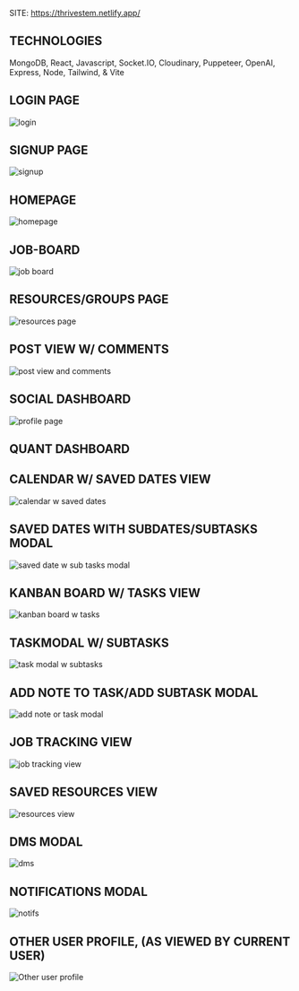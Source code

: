 SITE: https://thrivestem.netlify.app/

TECHNOLOGIES
--------------------------------------
MongoDB, React, Javascript, Socket.IO, Cloudinary, Puppeteer, OpenAI, Express, Node, Tailwind, & Vite

LOGIN PAGE
--------------------------------------
![login](https://user-images.githubusercontent.com/107972255/229950651-98a6423e-73c9-470c-b2fa-dc52e1285cc9.JPG)

SIGNUP PAGE
--------------------------------------
![signup](https://user-images.githubusercontent.com/107972255/229950658-2b9967cd-2759-4bc6-9cbb-e742d0efc365.JPG)

HOMEPAGE
--------------------------------------
![homepage](https://user-images.githubusercontent.com/107972255/229950678-a75d52f1-f45c-440d-8b9b-426ec16537ee.JPG)

JOB-BOARD
--------------------------------------
![job board](https://user-images.githubusercontent.com/107972255/229951926-5e822f4b-e057-4783-ae79-61f10b49350b.JPG)

RESOURCES/GROUPS PAGE
--------------------------------------
![resources page](https://user-images.githubusercontent.com/107972255/229951331-678a492c-ea88-4b0f-a8c8-16cb1638dda0.JPG)

POST VIEW W/ COMMENTS
--------------------------------------
![post view and comments](https://user-images.githubusercontent.com/107972255/229951340-0188c39a-3e50-4a03-8a78-d4f13800ae74.JPG)

SOCIAL DASHBOARD
-----------------------------------------------------------------------------------------------------------------------------------------------------------------------
![profile page](https://user-images.githubusercontent.com/107972255/229951382-7798aea4-5b0d-4611-8a83-5472ad4e5747.JPG)

QUANT DASHBOARD
-----------------------------------------------------------------------------------------------------------------------------------------------------------------------

CALENDAR W/ SAVED DATES VIEW
--------------------------------------
![calendar w saved dates](https://user-images.githubusercontent.com/107972255/229951398-b1feea8b-cebc-4fee-8869-ad4b83326628.JPG)

SAVED DATES WITH SUBDATES/SUBTASKS MODAL
--------------------------------------
![saved date w sub tasks modal](https://user-images.githubusercontent.com/107972255/229951410-4d80fbb6-c41a-4a1a-a465-32bf9d8d6d20.JPG)

KANBAN BOARD W/ TASKS VIEW 
--------------------------------------
![kanban board w tasks](https://user-images.githubusercontent.com/107972255/229951422-c0d7ffa4-633e-4efe-a233-90797ddcca97.JPG)

TASKMODAL W/ SUBTASKS
--------------------------------------
![task modal w subtasks](https://user-images.githubusercontent.com/107972255/229951816-b80723a9-031d-41f6-ab4f-0a4550f34c0c.JPG)

ADD NOTE TO TASK/ADD SUBTASK MODAL
--------------------------------------
![add note or task modal](https://user-images.githubusercontent.com/107972255/229951686-91ac6c38-fbcf-48d1-bb37-a6cd83878604.JPG)

JOB TRACKING VIEW
--------------------------------------
![job tracking view](https://user-images.githubusercontent.com/107972255/229951443-9d638431-96d4-492e-bf03-0ed3b1120126.JPG)

SAVED RESOURCES VIEW
--------------------------------------
![resources view](https://user-images.githubusercontent.com/107972255/229951452-4760ec9e-2e47-4fef-a829-e3374eeade3c.JPG)

DMS MODAL
--------------------------------------
![dms](https://user-images.githubusercontent.com/107972255/229951467-bd3c2ecd-cc8d-4c95-a779-79d4f93eff8f.JPG)

NOTIFICATIONS MODAL
--------------------------------------
![notifs](https://user-images.githubusercontent.com/107972255/229951535-719423f5-2c5b-4f8b-b1b8-6e2c83e03141.JPG)

OTHER USER PROFILE, (AS VIEWED BY CURRENT USER)
--------------------------------------
![Other user profile](https://user-images.githubusercontent.com/107972255/229951514-ee300264-c9e8-4dcd-bb61-f8e4341dd9fa.JPG)
